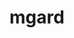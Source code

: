 ---
title: "mgard"
layout: cache
categories: [package, v2025.07.0]
meta: {"compilers": ["gcc@11.1.0", "gcc@11.4.0", "gcc@12.4.0", "intel-oneapi-compilers@2024.1.0", "intel-oneapi-compilers@2025.1.0"], "num_specs": 20, "num_specs_by_stack": {"aws-pcluster-neoverse_v1": 1, "aws-pcluster-x86_64_v4": 2, "data-vis-sdk": 2, "e4s": 8, "e4s-neoverse-v2": 5, "e4s-oneapi": 2, "e4s-rocm-external": 2, "root": 20}, "oss": ["amzn2", "ubuntu20.04", "ubuntu22.04"], "platforms": ["linux"], "stacks": ["aws-pcluster-neoverse_v1", "aws-pcluster-x86_64_v4", "data-vis-sdk", "e4s", "e4s-neoverse-v2", "e4s-oneapi", "e4s-rocm-external", "root"], "targets": ["neoverse_v1", "neoverse_v2", "x86_64_v3", "x86_64_v4"], "versions": ["compat-2023-12-09"]}
spec_details: [{"compiler": "gcc@12.4.0", "hash": "2edrhgpx7o6wr7hru6jiikmoh3mgvou3", "os": "amzn2", "platform": "linux", "size": "-", "stacks": ["aws-pcluster-neoverse_v1", "root"], "target": "neoverse_v1", "variants": ["build_system=cmake", "build_type=Release", "commit=d61d8c06c49a72b2e582cc02de88b7b27e1275d2", "~cuda", "generator=make", "~ipo", "+openmp", "patches:=3c72d1d,4cbb01c,7137bcb", "~rocm", "+serial", "~timing", "~unstructured"], "versions": ["compat-2023-12-09"]}, {"compiler": "gcc@11.4.0", "hash": "3vnvovxwjupcqjmba35ewzdk2fyw4fzi", "os": "ubuntu22.04", "platform": "linux", "size": "-", "stacks": ["e4s", "root"], "target": "x86_64_v3", "variants": ["build_system=cmake", "build_type=Release", "commit=d61d8c06c49a72b2e582cc02de88b7b27e1275d2", "~cuda", "generator=make", "~ipo", "+openmp", "patches:=3c72d1d,4cbb01c,7137bcb", "~rocm", "+serial", "+timing", "+unstructured"], "versions": ["compat-2023-12-09"]}, {"compiler": "gcc@11.4.0", "hash": "47bl5uamt5byoxhtsxijno2js4ydnpui", "os": "ubuntu22.04", "platform": "linux", "size": "-", "stacks": ["e4s", "root"], "target": "x86_64_v3", "variants": ["build_system=cmake", "build_type=Release", "commit=d61d8c06c49a72b2e582cc02de88b7b27e1275d2", "+cuda", "cuda_arch:=80", "generator=make", "~ipo", "+openmp", "patches:=3c72d1d,4cbb01c,7137bcb", "~rocm", "+serial", "+timing", "+unstructured"], "versions": ["compat-2023-12-09"]}, {"compiler": "intel-oneapi-compilers@2025.1.0", "hash": "6dlesktzi2xousxgwobbof2rjw3ua3sb", "os": "ubuntu22.04", "platform": "linux", "size": "-", "stacks": ["e4s-oneapi", "root"], "target": "x86_64_v3", "variants": ["build_system=cmake", "build_type=Release", "commit=d61d8c06c49a72b2e582cc02de88b7b27e1275d2", "~cuda", "generator=make", "~ipo", "+openmp", "patches:=3c72d1d,4cbb01c,7137bcb", "~rocm", "+serial", "~timing", "~unstructured"], "versions": ["compat-2023-12-09"]}, {"compiler": "gcc@11.4.0", "hash": "6ye22yqvkulym2chgks7ajuofqtm6anp", "os": "ubuntu22.04", "platform": "linux", "size": "-", "stacks": ["e4s", "root"], "target": "x86_64_v3", "variants": ["build_system=cmake", "build_type=Release", "commit=d61d8c06c49a72b2e582cc02de88b7b27e1275d2", "+cuda", "cuda_arch:=90", "generator=make", "~ipo", "+openmp", "patches:=3c72d1d,4cbb01c,7137bcb", "~rocm", "+serial", "+timing", "+unstructured"], "versions": ["compat-2023-12-09"]}, {"compiler": "intel-oneapi-compilers@2024.1.0", "hash": "7fy33ibxht7el57c7n5c7jf4tzq7r7mi", "os": "amzn2", "platform": "linux", "size": "-", "stacks": ["aws-pcluster-x86_64_v4", "root"], "target": "x86_64_v3", "variants": ["build_system=cmake", "build_type=Release", "commit=d61d8c06c49a72b2e582cc02de88b7b27e1275d2", "~cuda", "generator=make", "~ipo", "+openmp", "patches:=3c72d1d,4cbb01c,7137bcb", "~rocm", "+serial", "~timing", "~unstructured"], "versions": ["compat-2023-12-09"]}, {"compiler": "gcc@11.4.0", "hash": "ctlr4tpbj3rsve73cc3fp4ygdffthajp", "os": "ubuntu22.04", "platform": "linux", "size": "-", "stacks": ["e4s-neoverse-v2", "root"], "target": "neoverse_v2", "variants": ["build_system=cmake", "build_type=Release", "commit=d61d8c06c49a72b2e582cc02de88b7b27e1275d2", "~cuda", "generator=make", "~ipo", "+openmp", "patches:=3c72d1d,4cbb01c,7137bcb", "~rocm", "+serial", "~timing", "~unstructured"], "versions": ["compat-2023-12-09"]}, {"compiler": "gcc@11.4.0", "hash": "f7zg4crx3ewhssxzga62oabvn3wkcxqt", "os": "ubuntu22.04", "platform": "linux", "size": "-", "stacks": ["e4s-neoverse-v2", "root"], "target": "neoverse_v2", "variants": ["build_system=cmake", "build_type=Release", "commit=d61d8c06c49a72b2e582cc02de88b7b27e1275d2", "~cuda", "generator=make", "~ipo", "+openmp", "patches:=3c72d1d,4cbb01c,7137bcb", "~rocm", "+serial", "+timing", "+unstructured"], "versions": ["compat-2023-12-09"]}, {"compiler": "gcc@11.4.0", "hash": "hrfvy474ouhemrcxdiay26yyk7lmhgya", "os": "ubuntu22.04", "platform": "linux", "size": "-", "stacks": ["e4s", "root"], "target": "x86_64_v3", "variants": ["build_system=cmake", "build_type=Release", "commit=d61d8c06c49a72b2e582cc02de88b7b27e1275d2", "~cuda", "generator=make", "~ipo", "+openmp", "patches:=3c72d1d,4cbb01c,7137bcb", "~rocm", "+serial", "~timing", "~unstructured"], "versions": ["compat-2023-12-09"]}, {"compiler": "intel-oneapi-compilers@2024.1.0", "hash": "ipu576tukyjrwr4fqjjt3tcuwnndaxbc", "os": "amzn2", "platform": "linux", "size": "-", "stacks": ["aws-pcluster-x86_64_v4", "root"], "target": "x86_64_v4", "variants": ["build_system=cmake", "build_type=Release", "commit=d61d8c06c49a72b2e582cc02de88b7b27e1275d2", "~cuda", "generator=make", "~ipo", "+openmp", "patches:=3c72d1d,4cbb01c,7137bcb", "~rocm", "+serial", "~timing", "~unstructured"], "versions": ["compat-2023-12-09"]}, {"compiler": "gcc@11.4.0", "hash": "lubrrpsdbw47ndtfok2pzwcanh63bpxh", "os": "ubuntu22.04", "platform": "linux", "size": "-", "stacks": ["e4s-neoverse-v2", "root"], "target": "neoverse_v2", "variants": ["build_system=cmake", "build_type=Release", "commit=d61d8c06c49a72b2e582cc02de88b7b27e1275d2", "+cuda", "cuda_arch:=90", "generator=make", "~ipo", "+openmp", "patches:=3c72d1d,4cbb01c,7137bcb", "~rocm", "+serial", "+timing", "+unstructured"], "versions": ["compat-2023-12-09"]}, {"compiler": "gcc@11.4.0", "hash": "qlt6mcqlhh6fwqwwvqqybzjbqdm6pdsq", "os": "ubuntu22.04", "platform": "linux", "size": "-", "stacks": ["e4s", "e4s-rocm-external", "root"], "target": "x86_64_v3", "variants": ["build_system=cmake", "build_type=Release", "commit=d61d8c06c49a72b2e582cc02de88b7b27e1275d2", "~cuda", "generator=make", "~ipo", "+openmp", "patches:=3c72d1d,4cbb01c,7137bcb", "~rocm", "+serial", "~timing", "~unstructured"], "versions": ["compat-2023-12-09"]}, {"compiler": "gcc@11.4.0", "hash": "s6mqmxb46lx4fuwk32ixg4cqekzuuyno", "os": "ubuntu22.04", "platform": "linux", "size": "-", "stacks": ["e4s", "e4s-rocm-external", "root"], "target": "x86_64_v3", "variants": ["build_system=cmake", "build_type=Release", "commit=d61d8c06c49a72b2e582cc02de88b7b27e1275d2", "~cuda", "generator=make", "~ipo", "+openmp", "patches:=3c72d1d,4cbb01c,7137bcb", "~rocm", "+serial", "~timing", "~unstructured"], "versions": ["compat-2023-12-09"]}, {"compiler": "gcc@11.1.0", "hash": "upnbaas2lrhgieaeuc6v5ir6jzyires7", "os": "ubuntu20.04", "platform": "linux", "size": "-", "stacks": ["data-vis-sdk", "root"], "target": "x86_64_v3", "variants": ["build_system=cmake", "build_type=Release", "commit=d61d8c06c49a72b2e582cc02de88b7b27e1275d2", "~cuda", "generator=make", "~ipo", "+openmp", "patches:=3c72d1d,4cbb01c,7137bcb", "~rocm", "+serial", "~timing", "~unstructured"], "versions": ["compat-2023-12-09"]}, {"compiler": "gcc@11.4.0", "hash": "xloyiasztukxq7cebttkrby7rstplfj4", "os": "ubuntu22.04", "platform": "linux", "size": "-", "stacks": ["e4s", "root"], "target": "x86_64_v3", "variants": ["build_system=cmake", "build_type=Release", "commit=d61d8c06c49a72b2e582cc02de88b7b27e1275d2", "~cuda", "generator=make", "~ipo", "+openmp", "patches:=3c72d1d,4cbb01c,7137bcb", "~rocm", "+serial", "~timing", "~unstructured"], "versions": ["compat-2023-12-09"]}, {"compiler": "gcc@11.4.0", "hash": "xm7kvjoq5cckot7jy3quw3id6onlvvr4", "os": "ubuntu22.04", "platform": "linux", "size": "-", "stacks": ["e4s", "root"], "target": "x86_64_v3", "variants": ["build_system=cmake", "build_type=Release", "commit=d61d8c06c49a72b2e582cc02de88b7b27e1275d2", "~cuda", "generator=make", "~ipo", "+openmp", "patches:=3c72d1d,4cbb01c,7137bcb", "~rocm", "+serial", "~timing", "~unstructured"], "versions": ["compat-2023-12-09"]}, {"compiler": "gcc@11.1.0", "hash": "xxmymbpgapagofghkwboyow3irziu67x", "os": "ubuntu20.04", "platform": "linux", "size": "-", "stacks": ["data-vis-sdk", "root"], "target": "x86_64_v3", "variants": ["build_system=cmake", "build_type=Release", "commit=d61d8c06c49a72b2e582cc02de88b7b27e1275d2", "~cuda", "generator=make", "~ipo", "+openmp", "patches:=3c72d1d,4cbb01c,7137bcb", "~rocm", "+serial", "~timing", "~unstructured"], "versions": ["compat-2023-12-09"]}, {"compiler": "intel-oneapi-compilers@2025.1.0", "hash": "xycb54zs2dnmqmnmkyyq2qexonbvtzyx", "os": "ubuntu22.04", "platform": "linux", "size": "-", "stacks": ["e4s-oneapi", "root"], "target": "x86_64_v3", "variants": ["build_system=cmake", "build_type=Release", "commit=d61d8c06c49a72b2e582cc02de88b7b27e1275d2", "~cuda", "generator=make", "~ipo", "+openmp", "patches:=3c72d1d,4cbb01c,7137bcb", "~rocm", "+serial", "+timing", "+unstructured"], "versions": ["compat-2023-12-09"]}, {"compiler": "gcc@11.4.0", "hash": "yjks3t5eh3fli7ht7lozl4hiyxjrof4o", "os": "ubuntu22.04", "platform": "linux", "size": "-", "stacks": ["e4s-neoverse-v2", "root"], "target": "neoverse_v2", "variants": ["build_system=cmake", "build_type=Release", "commit=d61d8c06c49a72b2e582cc02de88b7b27e1275d2", "~cuda", "generator=make", "~ipo", "+openmp", "patches:=3c72d1d,4cbb01c,7137bcb", "~rocm", "+serial", "~timing", "~unstructured"], "versions": ["compat-2023-12-09"]}, {"compiler": "gcc@11.4.0", "hash": "yztvpm76oekg67w6h5algvot5zghktoa", "os": "ubuntu22.04", "platform": "linux", "size": "-", "stacks": ["e4s-neoverse-v2", "root"], "target": "neoverse_v2", "variants": ["build_system=cmake", "build_type=Release", "commit=d61d8c06c49a72b2e582cc02de88b7b27e1275d2", "~cuda", "generator=make", "~ipo", "+openmp", "patches:=3c72d1d,4cbb01c,7137bcb", "~rocm", "+serial", "~timing", "~unstructured"], "versions": ["compat-2023-12-09"]}]
---